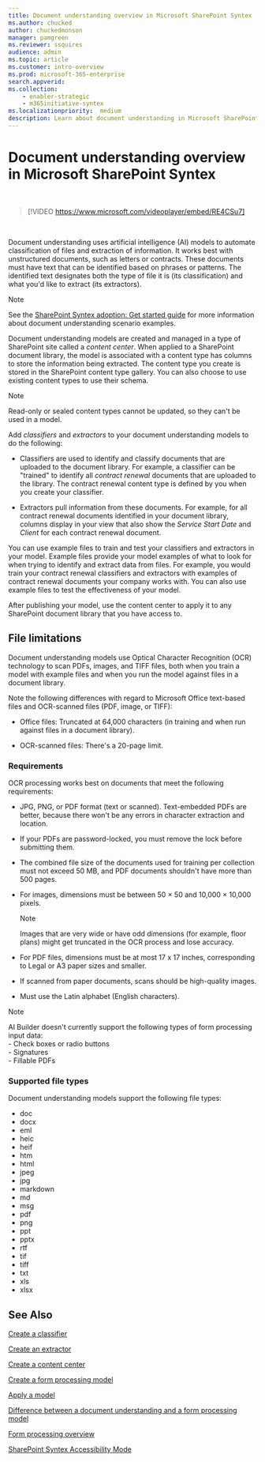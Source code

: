 ```yaml
---
title: Document understanding overview in Microsoft SharePoint Syntex
ms.author: chucked
author: chuckedmonson
manager: pamgreen
ms.reviewer: ssquires
audience: admin
ms.topic: article
ms.customer: intro-overview
ms.prod: microsoft-365-enterprise
search.appverid: 
ms.collection: 
    - enabler-strategic
    - m365initiative-syntex
ms.localizationpriority:  medium
description: Learn about document understanding in Microsoft SharePoint Syntex.
---
```


# Document understanding overview in Microsoft SharePoint Syntex


</br>

> [!VIDEO https://www.microsoft.com/videoplayer/embed/RE4CSu7] 

</br>

Document understanding uses artificial intelligence (AI) models to automate classification of files and extraction of information. It works best with unstructured documents, such as letters or contracts. These documents must have text that can be identified based on phrases or patterns. The identified text designates both the type of file it is (its classification) and what you'd like to extract (its extractors).

> [!NOTE]
> See the [SharePoint Syntex adoption: Get started guide](./adoption-getstarted.md) for more information about document understanding scenario examples.

Document understanding models are created and managed in a type of SharePoint site called a *content center*. When applied to a SharePoint document library, the model is associated with a content type has columns to store the information being extracted. The content type you create is stored in the SharePoint content type gallery. You can also choose to use existing content types to use their schema.

> [!NOTE]
> Read-only or sealed content types cannot be updated, so they can't be used in a model.

Add *classifiers* and *extractors* to your document understanding models to do the following: 

- Classifiers are used to identify and classify documents that are uploaded to the document library. For example, a classifier can be "trained" to identify all *contract renewal* documents that are uploaded to the library. The contract renewal content type is defined by you when you create your classifier.

- Extractors pull information from these documents. For example, for all contract renewal documents identified in your document library, columns display in your view that also show the *Service Start Date* and  *Client* for each contract renewal document. 

You can use example files to train and test your classifiers and extractors in your model. Example files provide your model examples of what to look for when trying to identify and extract data from files. For example, you would train your contract renewal classifiers and extractors with examples of contract renewal documents your company works with. You can also use example files to test the effectiveness of your model.

After publishing your model, use the content center to apply it to any SharePoint document library that you have access to.  

## File limitations

Document understanding models use Optical Character Recognition (OCR) technology to scan PDFs, images, and TIFF files, both when you train a model with example files and when you run the model against files in a document library.

Note the following differences with regard to Microsoft Office text-based files and OCR-scanned files (PDF, image, or TIFF):

- Office files: Truncated at 64,000 characters (in training and when run against files in a document library).

- OCR-scanned files: There's a 20-page limit.  

### Requirements

OCR processing works best on documents that meet the following requirements:

- JPG, PNG, or PDF format (text or scanned). Text-embedded PDFs are better, because there won't be any errors in character extraction and location.

- If your PDFs are password-locked, you must remove the lock before submitting them.

- The combined file size of the documents used for training per collection must not exceed 50 MB, and PDF documents shouldn't have more than 500 pages.

- For images, dimensions must be between 50 × 50 and 10,000 × 10,000 pixels.
   > [!NOTE]
   > Images that are very wide or have odd dimensions (for example, floor plans) might get truncated in the OCR process and lose accuracy.
 
- For PDF files, dimensions must be at most 17 x 17 inches, corresponding to Legal or A3 paper sizes and smaller.

- If scanned from paper documents, scans should be high-quality images.

- Must use the Latin alphabet (English characters).

> [!NOTE]
> AI Builder doesn't currently support the following types of form processing input data:<br>- Check boxes or radio buttons<br>- Signatures<br>- Fillable PDFs

### Supported file types

Document understanding models support the following file types:

- doc
- docx
- eml
- heic
- heif
- htm
- html
- jpeg
- jpg
- markdown
- md
- msg
- pdf
- png
- ppt
- pptx
- rtf
- tif
- tiff
- txt
- xls
- xlsx



## See Also
[Create a classifier](create-a-classifier.md)

[Create an extractor](create-an-extractor.md)

[Create a content center](create-a-content-center.md)

[Create a form processing model](create-a-form-processing-model.md)

[Apply a model](apply-a-model.md)   

[Difference between a document understanding and a form processing model](difference-between-document-understanding-and-form-processing-model.md)
  
[Form processing overview](form-processing-overview.md)

[SharePoint Syntex Accessibility Mode](accessibility-mode.md)